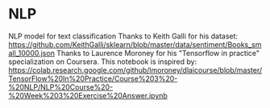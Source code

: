 # NLP
NLP model for text classification
Thanks to Keith Galli for his dataset:
https://github.com/KeithGalli/sklearn/blob/master/data/sentiment/Books_small_10000.json
Thanks to Laurence Moroney for his "Tensorflow in practice" specialization on Coursera.
This notebook is inspired by:
https://colab.research.google.com/github/lmoroney/dlaicourse/blob/master/TensorFlow%20In%20Practice/Course%203%20-%20NLP/NLP%20Course%20-%20Week%203%20Exercise%20Answer.ipynb
